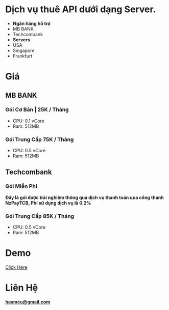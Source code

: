 # Dịch vụ thuê API dưới dạng Server.
- **Ngân hàng hỗ trợ**
- MB BANK
- Techcombank
- **Servers**
- USA
- Singapore
- Frankfurt
# Giá
## MB BANK 
### Gói Cơ Bản | 25K / Tháng
- CPU: 0.1 vCore
- Ram: 512MB
### Gói Trung Cấp 75K / Tháng
- CPU: 0.5 vCore
- Ram: 512MB
## Techcombank
### Gói Miễn Phí 
**Đây là gói được trải nghiệm thông qua dịch vụ thanh toán qua cổng thanh NzPayTCB, Phí sử dụng dịch vụ là 0.2%**
### Gói Trung Cấp 85K / Tháng
- CPU: 0.5 vCore
- Ram: 512MB
# Demo
[Click Here](https://demo-latest.us.nzx.lol/)
# Liên Hệ
**hasmcu@gmail.com**
